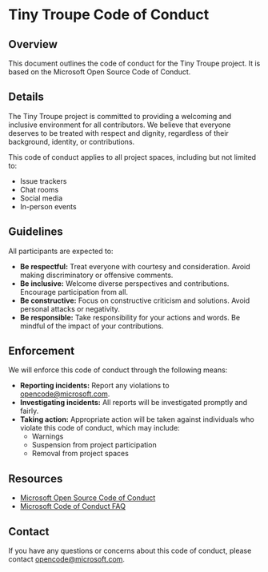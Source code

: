 # Tiny Troupe Code of Conduct

## Overview

This document outlines the code of conduct for the Tiny Troupe project. It is based on the Microsoft Open Source Code of Conduct.

## Details

The Tiny Troupe project is committed to providing a welcoming and inclusive environment for all contributors. We believe that everyone deserves to be treated with respect and dignity, regardless of their background, identity, or contributions.

This code of conduct applies to all project spaces, including but not limited to:

- Issue trackers
- Chat rooms
- Social media
- In-person events

## Guidelines

All participants are expected to:

- **Be respectful:** Treat everyone with courtesy and consideration. Avoid making discriminatory or offensive comments.
- **Be inclusive:** Welcome diverse perspectives and contributions. Encourage participation from all.
- **Be constructive:** Focus on constructive criticism and solutions. Avoid personal attacks or negativity.
- **Be responsible:** Take responsibility for your actions and words. Be mindful of the impact of your contributions.

## Enforcement

We will enforce this code of conduct through the following means:

- **Reporting incidents:** Report any violations to [opencode@microsoft.com](mailto:opencode@microsoft.com).
- **Investigating incidents:** All reports will be investigated promptly and fairly.
- **Taking action:** Appropriate action will be taken against individuals who violate this code of conduct, which may include:
    - Warnings
    - Suspension from project participation
    - Removal from project spaces

## Resources

- [Microsoft Open Source Code of Conduct](https://opensource.microsoft.com/codeofconduct/)
- [Microsoft Code of Conduct FAQ](https://opensource.microsoft.com/codeofconduct/faq/)

## Contact

If you have any questions or concerns about this code of conduct, please contact [opencode@microsoft.com](mailto:opencode@microsoft.com).